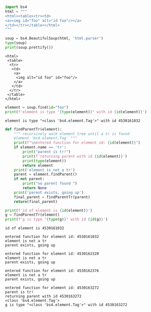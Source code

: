 

```python
import bs4
html = """
<html><table><tr><td>
<a><img id="foo" alt="id foo"/></a>
</td></tr></table></html>
"""
```


```python
soup = bs4.BeautifulSoup(html, 'html.parser')
type(soup)
print(soup.prettify())
```

    <html>
     <table>
      <tr>
       <td>
        <a>
         <img alt="id foo" id="foo"/>
        </a>
       </td>
      </tr>
     </table>
    </html>




```python
element = soup.find(id="foo")
print(f'element is type "{type(element)}" with id {id(element)}')
```

    element is type "<class 'bs4.element.Tag'>" with id 4530161032



```python
def findParentTr(element):
    """ recursively walk element tree until a tr is found
    element 'bs4.element.Tag' """
    print(f"\nentered function for element id: {id(element)}")
    if element.name == 'tr':
        print("parent is tr!")
        print(f'returning parent with id {id(element)}')
        print(type(element))
        return element
    print('element is not a tr')
    parent = element.findParent()
    if not parent:
        print("no parent found ")
        return None
    print('parent exists, going up')
    final_parent = findParentTr(parent)
    return(final_parent)

print(f'id of element is {id(element)}')
g = findParentTr(element)
print(f'g is type "{type(g)}" with id {id(g)}')

```

    id of element is 4530161032

    entered function for element id: 4530161032
    element is not a tr
    parent exists, going up

    entered function for element id: 4530162320
    element is not a tr
    parent exists, going up

    entered function for element id: 4530162376
    element is not a tr
    parent exists, going up

    entered function for element id: 4530163272
    parent is tr!
    returning parent with id 4530163272
    <class 'bs4.element.Tag'>
    g is type "<class 'bs4.element.Tag'>" with id 4530163272



```python

```
